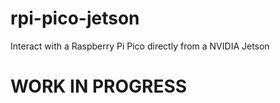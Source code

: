 # rpi-pico-jetson
Interact with a Raspberry Pi Pico directly from a NVIDIA Jetson

# WORK IN PROGRESS
